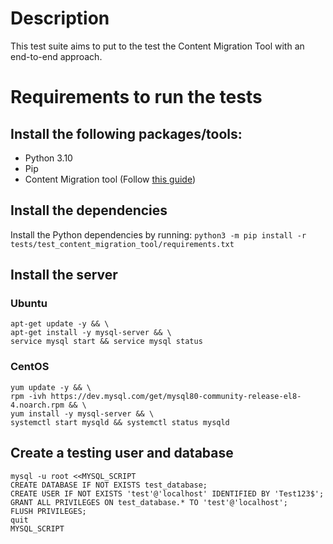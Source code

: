 # Description

This test suite aims to put to the test the Content Migration Tool with an end-to-end approach.

# Requirements to run the tests

## Install the following packages/tools:
- Python 3.10
- Pip
- Content Migration tool (Follow [this guide](https://github.com/wazuh/wazuh-content#readme))

## Install the dependencies

Install the Python dependencies by running: `python3 -m pip install -r tests/test_content_migration_tool/requirements.txt`

## Install the server

### Ubuntu

```
apt-get update -y && \
apt-get install -y mysql-server && \
service mysql start && service mysql status
```

### CentOS

```
yum update -y && \
rpm -ivh https://dev.mysql.com/get/mysql80-community-release-el8-4.noarch.rpm && \
yum install -y mysql-server && \
systemctl start mysqld && systemctl status mysqld
```

## Create a testing user and database

```
mysql -u root <<MYSQL_SCRIPT
CREATE DATABASE IF NOT EXISTS test_database;
CREATE USER IF NOT EXISTS 'test'@'localhost' IDENTIFIED BY 'Test123$';
GRANT ALL PRIVILEGES ON test_database.* TO 'test'@'localhost';
FLUSH PRIVILEGES;
quit
MYSQL_SCRIPT
```
